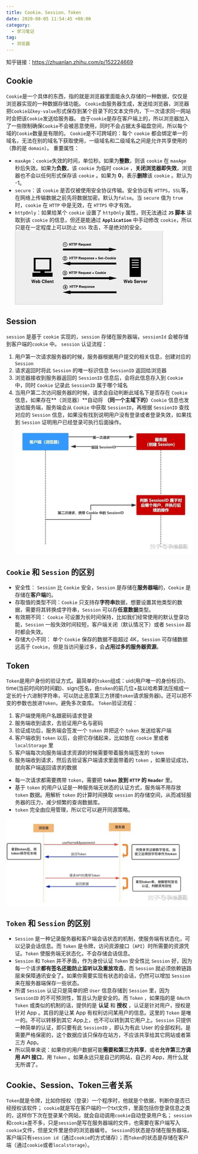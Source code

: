 ```yaml
---
title: Cookie、Session、Token
date: 2020-08-05 11:54:45 +08:00
category:
  - 学习笔记
tag:
  - 浏览器
---
```


知乎链接：<https://zhuanlan.zhihu.com/p/152224669>

## **Cookie**

`Cookie`是一个具体的东西，指的就是浏览器里面能永久存储的一种数据，仅仅是浏览器实现的一种数据存储功能。
`Cookie`由服务器生成，发送给浏览器，浏览器把`Cookie`以`key-value`形式保存到某个目录下的文本文件内，下一次请求同一网站时会把该`Cookie`发送给服务器。
由于`cookie`是存在客户端上的，所以浏览器加入了一些限制确保`Cookie`不会被恶意使用，同时不会占据太多磁盘空间，所以每个域的`Cookie`数量是有限的。
`Cookie`是不可跨域的：每个 `cookie` 都会绑定单一的域名，无法在别的域名下获取使用，一级域名和二级域名之间是允许共享使用的（靠的是 `domain`）。
重要属性：

-   `maxAge`：`cookie`失效的时间，单位秒。如果为**整数**，则该 `cookie` 在 `maxAge` 秒后失效。如果为**负数**，该 `cookie` 为临时 `cookie` ，**关闭浏览器即失效**，浏览器也不会以任何形式保存该 `cookie` 。如果为 **0**，表示**删除**该 `cookie` 。默认为 -1。
-   `secure`：该 `cookie` 是否仅被使用安全协议传输。安全协议有 `HTTPS`，`SSL`等，在网络上传输数据之前先将数据加密。默认为`false`。当 `secure` 值为 `true` 时，`cookie` 在 `HTTP` 中是无效，在 `HTTPS` 中才有效。
-   `httpOnly`：如果给某个 `cookie` 设置了 `httpOnly` 属性，则无法通过 **`JS` 脚本** 读取到该 `cookie` 的信息，但还是能通过 **`Application`** 中手动修改 `cookie`，所以只是在一定程度上可以防止 `XSS` 攻击，不是绝对的安全。
![image-20220627104652214](./img/image-20220627104652214.png)

## **Session**

`session` 是基于 `cookie` 实现的，`session` 存储在服务器端，`sessionId` 会被存储到客户端的`cookie` 中。
`session` 认证流程：

1.  用户第一次请求服务器的时候，服务器根据用户提交的相关信息，创建对应的 `Session`
2.  请求返回时将此 `Session` 的唯一标识信息 `SessionID` 返回给浏览器
3.  浏览器接收到服务器返回的 `SessionID` 信息后，会将此信息存入到 `Cookie` 中，同时 `Cookie` 记录此 `SessionID` 属于哪个域名
4.  当用户第二次访问服务器的时候，请求会自动判断此域名下是否存在 `Cookie` 信息，如果存在**（浏览器）**自动将 **（同一个主域下的）**`Cookie` 信息也发送给服务端，服务端会从 `Cookie` 中获取 `SessionID`，再根据 `SessionID` 查找对应的 `Session` 信息，如果没有找到说明用户没有登录或者登录失效，如果找到 `Session` 证明用户已经登录可执行后面操作。
![image-20220627104724151](./img/image-20220627104724151.png)

## **`Cookie` 和 `Session` 的区别**

-   安全性： `Session` 比 `Cookie` 安全，`Session` 是存储在**服务器端**的，`Cookie` 是存储在**客户端**的。
-   存取值的类型不同：`Cookie` 只支持存**字符串**数据，想要设置其他类型的数据，需要将其转换成字符串，`Session` 可以存**任意数据**类型。
-   有效期不同： `Cookie` 可设置为长时间保持，比如我们经常使用的默认登录功能，`Session` 一般失效时间较短，客户端关闭（默认情况下）或者 `Session` 超时都会失效。
-   存储大小不同： 单个 `Cookie` 保存的数据不能超过 4K，`Session` 可存储数据远高于 `Cookie`，但是当访问量过多，会**占用过多的服务器资源**。

## **Token**

`Token`是用户身份的验证方式。最简单的`token`组成：uid(用户唯一的身份标识)、time(当前时间的时间戳)、sign(签名，由`token`的前几位+盐以哈希算法压缩成一定长的十六进制字符串，可以防止恶意第三方拼接`token`请求服务器)。还可以把不变的参数也放进`Token`，避免多次查库。
`Token`验证流程：

1.  客户端使用用户名跟密码请求登录
2.  服务端收到请求，去验证用户名与密码
3.  验证成功后，服务端会签发一个 `token` 并把这个 `token` 发送给客户端
4.  客户端收到 `token` 以后，会把它存储起来，比如放在 `cookie` 里或者 `localStorage` 里
5.  客户端每次向服务端请求资源的时候需要带着服务端签发的 `token`
6.  服务端收到请求，然后去验证客户端请求里面带着的 `token` ，如果验证成功，就向客户端返回请求的数据

-   每一次请求都需要携带 `token`，需要把 **`token` 放到 `HTTP` 的 `Header`** 里。
-   基于 `token` 的用户认证是一种服务端无状态的认证方式，服务端不用存放 `token` 数据。用解析 `token` 的计算时间换取 `session` 的存储空间，从而减轻服务器的压力，减少频繁的查询数据库。
-   `token` 完全由应用管理，所以它可以避开同源策略。

![image-20220627104828914](./img/image-20220627104828914.png)

## **`Token` 和 `Session` 的区别**

-   `Session` 是一种记录服务器和客户端会话状态的机制，使服务端有状态化，可以记录会话信息。而 `Token` 是令牌，访问资源接口（`API`）时所需要的资源凭证。`Token` 使服务端无状态化，不会存储会话信息。
-   `Session` 和 `Token` 并不矛盾，作为身份认证 `Token` 安全性比 `Session` 好，因为每一个请求**都有签名还能防止监听以及重放攻击**，而 `Session` 就必须依赖链路层来保障通讯安全了。如果你需要实现有状态的会话，仍然可以增加 `Session` 来在服务器端保存一些状态。
-   所谓 `Session` 认证只是简单的把 `User` 信息存储到 `Session` 里，因为 `SessionID` 的不可预测性，暂且认为是安全的。而 `Token` ，如果指的是 `OAuth Token` 或类似的机制的话，提供的是 **认证** 和 **授权** ，认证是针对用户，授权是针对 App 。其目的是让某 App 有权利访问某用户的信息。这里的 `Token` 是唯一的。不可以转移到其它 App上，也不可以转到其它用户上。`Session` 只提供一种简单的认证，即只要有此 `SessionID` ，即认为有此 User 的全部权利。是需要严格保密的，这个数据应该只保存在站方，不应该共享给其它网站或者第三方 App。
-   所以简单来说：如果你的用户数据可能**需要和第三方共享**，或者**允许第三方调用 API 接口**，用 `Token` 。如果永远只是自己的网站，自己的 App，用什么就无所谓了。

## **Cookie、Session、Token三者关系**

`Token`就是令牌，比如你授权（登录）一个程序时，他就是个依据，判断你是否已经授权该软件；
`cookie`就是写在客户端的一个txt文件，里面包括你登录信息之类的，这样你下次在登录某个网站，就会自动调用`cookie`自动登录用户名；
`session`和`cookie`差不多，只是`session`是写在服务器端的文件，也需要在客户端写入`cookie`文件，但是文件里是你的浏览器编号。
`Session`的状态是存储在服务器端，客户端只有`session id`（通过`cookie`的方式储存）；而`Token`的状态是存储在客户端（通过`cookie`或者`localstorage`）。
